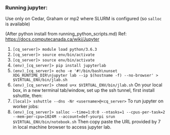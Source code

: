 ### Running jupyter:

Use only on Cedar, Graham or mp2 where SLURM is configured (so `salloc` is available)

(After python install from running_python_scripts.md)
Ref: https://docs.computecanada.ca/wiki/Jupyter
1. `[cq_server]> module load python/3.6.3`
2. `[cq_server]> source env/bin/activate`
3. `[cq_server]> source env/bin/activate`
4. `(env)_[cq_server]> pip install jupyterlab`
5. `(env)_[cq_server]> echo -e '#!/bin/bash\nunset XDG_RUNTIME_DIR\njupyter lab --ip $(hostname -f) --no-browser' > $VIRTUAL_ENV/bin/jlab.sh`
6. `(env)_[cq_server]> chmod u+x $VIRTUAL_ENV/bin/jlab.sh`
On your local box, in a new terminal tab/window, set up the ssh tunnel, first install sshuttle, then:
7. `[local]> sshuttle --dns -Nr <username>@<cq_server>`
To run jupyter on worker jobs:
8. `(env)_[cq_server]> salloc --time=1:0:0 --ntasks=1 --cpus-per-task=2 --mem-per-cpu=1024M --account=def-yourpi srun $VIRTUAL_ENV/bin/notebook.sh`
Then copy paste the URL provided by 7 in local machine browser to access jupyter lab.
